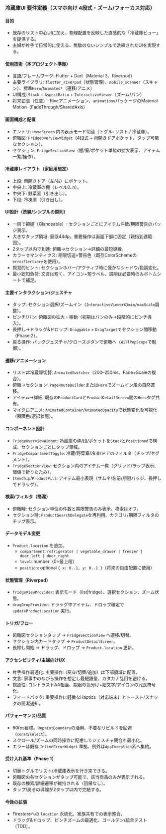 ### 冷蔵庫UI 要件定義（スマホ向け 4段式・ズーム/フォーカス対応）

#### 目的
- 既存のリスト中心UIに加え、物理配置を反映した直感的な「冷蔵庫ビュー」を提供する。
- 主婦が片手で日常的に使える、無駄のないシンプルで洗練されたUIを実現する。

#### 使用技術（本プロジェクト準拠）
- 言語/フレームワーク: Flutter + Dart（Material 3、Riverpod）
- 主要ライブラリ: `flutter_riverpod`（状態管理）、`mobile_scanner`（スキャン）、標準`Hero`/`Animated*`（遷移/アニメ）
- UI構成: `Stack` + `AspectRatio` + `InteractiveViewer`（ズーム/パン）
- 将来拡張（任意）: Riveアニメーション、`animations`パッケージのMaterial Motion（FadeThrough/SharedAxis）

#### 画面構成と配置
- エントリ: `HomeScreen` 内の表示モード切替（トグル: リスト / 冷蔵庫）。
- 俯瞰図: `FridgeOverviewWidget`（4段式 + 両開きドアポケット、タップ可能なセクション）。
- セクション: `FridgeSectionView`（棚/室/ポケット単位の拡大表示、アイテム一覧/操作）。

#### 冷蔵庫レイアウト（家庭用想定）
- 上段: 両開きドア（左/右）にポケット。
- 中央上: 冷蔵室の棚（レベル0..n）。
- 中央下: 野菜室（引き出し）。
- 下段: 冷凍庫（引き出し）。

#### UI設計（洗練/シンプルの原則）
- 一目で把握（Glanceable）: セクションごとにアイテム件数/期限警告のバッジ表示。
- 大きなタップ領域: 最低44dp。重要操作は画面下部に固定（親指到達範囲）。
- 2タップ以内で到達: 俯瞰→セクション→詳細の最短導線。
- カラーセマンティクス: 期限切迫=警告色（既存ColorSchemeの`error`/`tertiary`を使用）。
- 視覚的ヒント: セクションホバー/アクティブ時に僅かなシャドウ/色調変化。
- 最小認知負荷: 文言は短く、アイコン+短ラベル。説明は必要時のみボトムシートで補足。

#### 主要インタラクション/ジェスチャ
- タップ: セクション選択/ズームイン（`InteractiveViewer`の`min/maxScale`調整）。
- ピンチ/パン: 俯瞰図の拡大・移動（初期はパンのみ→段階的にピンチ導入）。
- 長押し→ドラッグ&ドロップ: `Draggable` + `DragTarget`でセクション間移動（Phase 2）。
- 戻る操作: バックジェスチャ/クローズボタンで俯瞰へ（`WillPopScope`で制御）。

#### 遷移/アニメーション
- リスト⇄冷蔵庫切替: `AnimatedSwitcher`（200–250ms、Fade+Scaleの複合）。
- 俯瞰→セクション: `PageRouteBuilder`または`Hero`でズームイン風の自然遷移。
- アイテム→詳細: 既存の`ProductCard`と`ProductDetailScreen`間の`Hero`タグ共有。
- マイクロアニメ: `AnimatedContainer`/`AnimatedOpacity`で状態変化を可視化（期限色/選択状態）。

#### コンポーネント設計
- `FridgeOverviewWidget`: 冷蔵庫の枠/段/ポケットを`Stack`と`Positioned`で構成、セクションごとにタップ領域。
- `FridgeCompartmentToggle`: 冷蔵/野菜室/冷凍/ドアのフィルタ（チップ/セグメント）。
- `FridgeSectionView`: セクション内のアイテム一覧（グリッド/ラップ表示、閾値で折りたたみ）。
- `ItemChip`/`ProductPill`: アイテム最小表現（サムネ/名前/期限バッジ、長押しでドラッグ）。

#### 検索/フィルタ（簡潔）
- 俯瞰時: セクション単位の件数と期限警告のみ表示、検索はオフ。
- セクション時: `ProductSearchDelegate`を再利用、カテゴリ/期限フィルタのチップ表示。

#### データモデル変更
- `Product.location` を追加。
  - `compartment`: `refrigerator | vegetable_drawer | freezer | door_left | door_right`
  - `level`: number（0=最上段）
  - `position`: optional `{ x: 0..1, y: 0..1 }`（将来の自由配置に使用）

#### 状態管理（Riverpod）
- `fridgeViewProvider`: 表示モード（list|fridge）、選択セクション、ズーム状態。
- `dragDropProvider`: ドラッグ中アイテム、ドロップ確定で `updateProductLocation` 実行。

#### トリガ/フロー
- 俯瞰図セクションタップ → `FridgeSectionView` へ遷移/切替。
- セクション内カードタップ → `ProductDetailScreen`。
- 長押し開始 → ドラッグ、ドロップ → `Product.location` 更新。

#### アクセシビリティ/主婦向けUX
- 片手操作最適化: 主要操作（戻る/切替/追加）は下部領域に配置。
- 文言: 家事中のながら操作を想定し最短語彙。カタカナ乱用を避ける。
- 視認性: コントラストAA相当、期限の色分け+絵文字/アイコンの冗長符号化。
- フィードバック: 重要操作に軽微なHaptics（対応端末）とトースト/スナックの簡潔通知。

#### パフォーマンス/品質
- 60fps目標。`RepaintBoundary`の活用、不要なリビルドを回避（`const`/`select`）。
- スクロール/ズームの同時操作に配慮してジェスチャ競合を最小化。
- エラーは既存 `InlineErrorWidget` 準拠、例外は`AppException`系へ集約。

#### 受け入れ基準（Phase 1）
- 切替トグルでリスト/冷蔵庫表示を行き来できる。
- 俯瞰図の各セクションがタップ可能で、該当商品のみが表示される。
- 既存の検索/詳細遷移が維持される（回帰なし）。
- タップ/戻るの導線が2タップ以内で完結する。

#### 今後の拡張
- Firestoreへの `location` 永続化、家族共有での表示整合。
- ドラッグ&ドロップ、ピンチズームの最適化、ゴールデン/統合テスト（TDD）。


